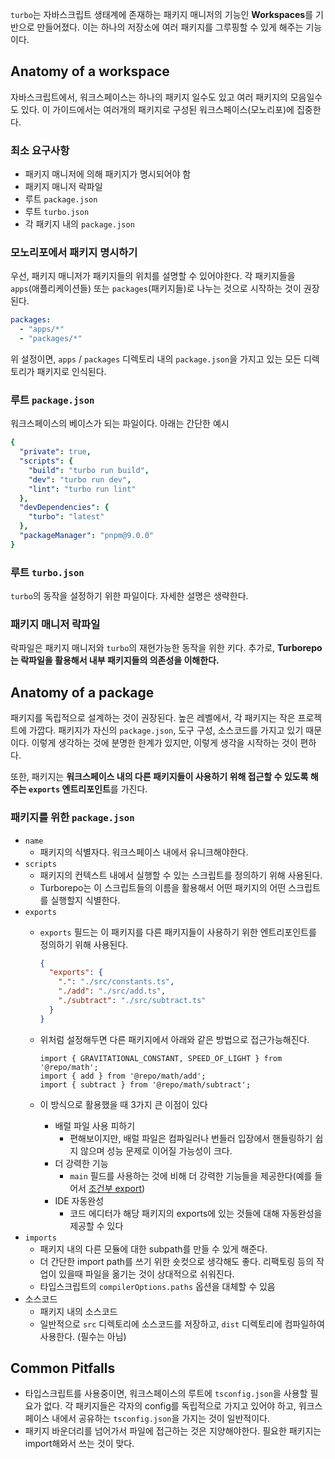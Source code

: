 `turbo`는 자바스크립트 생태계에 존재하는 패키지 매니저의 기능인 **Workspaces**를 기반으로 만들어졌다. 이는 하나의 저장소에 여러 패키지를 그루핑할 수 있게 해주는 기능이다.

## Anatomy of a workspace

자바스크립트에서, 워크스페이스는 하나의 패키지 일수도 있고 여러 패키지의 모음일수도 있다. 이 가이드에서는 여러개의 패키지로 구성된 워크스페이스(모노리포)에 집중한다.

### 최소 요구사항

- 패키지 매니저에 의해 패키지가 명시되어야 함
- 패키지 매니저 락파일
- 루트 `package.json`
- 루트 `turbo.json`
- 각 패키지 내의 `package.json`

### 모노리포에서 패키지 명시하기

우선, 패키지 매니저가 패키지들의 위치를 설명할 수 있어야한다. 각 패키지들을 `apps`(애플리케이션들) 또는 `packages`(패키지들)로 나누는 것으로 시작하는 것이 권장된다.

```yaml
packages:
  - "apps/*"
  - "packages/*"
```

위 설정이면, `apps` / `packages` 디렉토리 내의  `package.json`을 가지고 있는 모든 디렉토리가 패키지로 인식된다.

### 루트 `package.json`

워크스페이스의 베이스가 되는 파일이다. 아래는 간단한 예시

```yaml
{
  "private": true,
  "scripts": {
    "build": "turbo run build",
    "dev": "turbo run dev",
    "lint": "turbo run lint"
  },
  "devDependencies": {
    "turbo": "latest"
  },
  "packageManager": "pnpm@9.0.0"
}
```

### 루트 `turbo.json`

`turbo`의 동작을 설정하기 위한 파일이다. 자세한 설명은 생략한다.

### 패키지 매니저 락파일

락파일은 패키지 매니저와 `turbo`의 재현가능한 동작을 위한 키다. 추가로, **Turborepo는 락파일을 활용해서 내부 패키지들의 의존성을 이해한다.**

## Anatomy of a package

패키지를 독립적으로 설계하는 것이 권장된다. 높은 레벨에서, 각 패키지는 작은 프로젝트에 가깝다. 패키지가 자신의 `package.json`, 도구 구성, 소스코드를 가지고 있기 때문이다. 이렇게 생각하는 것에 분명한 한계가 있지만, 이렇게 생각을 시작하는 것이 편하다.

또한, 패키지는 **워크스페이스 내의 다른 패키지들이 사용하기 위해 접근할 수 있도록 해주는 `exports` 엔트리포인트**를 가진다.

### 패키지를 위한 `package.json`

- `name`
    - 패키지의 식별자다. 워크스페이스 내에서 유니크해야한다.
- `scripts`
    - 패키지의 컨텍스트 내에서 실행할 수 있는 스크립트를 정의하기 위해 사용된다.
    - Turborepo는 이 스크립트들의 이름을 활용해서 어떤 패키지의 어떤 스크립트를 실행할지 식별한다.
- `exports`
    - `exports` 필드는 이 패키지를 다른 패키지들이 사용하기 위한 엔트리포인트를 정의하기 위해 사용된다.
        
        ```json
        {
          "exports": {
            ".": "./src/constants.ts",
            "./add": "./src/add.ts",
            "./subtract": "./src/subtract.ts"
          }
        }
        ```
        
    - 위처럼 설정해두면 다른 패키지에서 아래와 같은 방법으로 접근가능해진다.
        
        ```tsx
        import { GRAVITATIONAL_CONSTANT, SPEED_OF_LIGHT } from '@repo/math';
        import { add } from '@repo/math/add';
        import { subtract } from '@repo/math/subtract';
        ```
        
    - 이 방식으로 활용했을 때 3가지 큰 이점이 있다
        - 배럴 파일 사용 피하기
            - 편해보이지만, 배럴 파일은 컴파일러나 번들러 입장에서 핸들링하기 쉽지 않으며 성능 문제로 이어질 가능성이 크다.
        - 더 강력한 기능
            - `main` 필드를 사용하는 것에 비해 더 강력한 기능들을 제공한다(예를 들어서 [조건부 export](https://nodejs.org/api/packages.html#conditional-exports))
        - IDE 자동완성
            - 코드 에디터가 해당 패키지의 exports에 있는 것들에 대해 자동완성을 제공할 수 있다
- `imports`
    - 패키지 내의 다른 모듈에 대한 subpath를 만들 수 있게 해준다.
    - 더 간단한 import path를 쓰기 위한 숏컷으로 생각해도 좋다. 리팩토링 등의 작업이 있을때 파일을 옮기는 것이 상대적으로 쉬워진다.
    - 타입스크립트의 `compilerOptions.paths` 옵션을 대체할 수 있음
- 소스코드
    - 패키지 내의 소스코드
    - 일반적으로 `src` 디렉토리에 소스코드를 저장하고, `dist` 디렉토리에 컴파일하여 사용한다. (필수는 아님)

## Common Pitfalls

- 타입스크립트를 사용중이면, 워크스페이스의 루트에 `tsconfig.json`을 사용할 필요가 없다. 각 패키지들은 각자의 config를 독립적으로 가지고 있어야 하고, 워크스페이스 내에서 공유하는 `tsconfig.json`을 가지는 것이 일반적이다.
- 패키지 바운더리를 넘어가서 파일에 접근하는 것은 지양해야한다. 필요한 패키지는 import해와서 쓰는 것이 맞다.